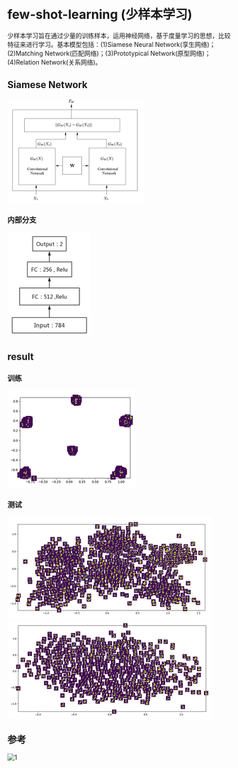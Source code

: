 # few-shot-learning (少样本学习)   
少样本学习旨在通过少量的训练样本，运用神经网络，基于度量学习的思想，比较特征来进行学习。基本模型包括：(1)Siamese Neural Network(孪生网络)；(2)Matching Network(匹配网络)；(3)Prototypical Network(原型网络)；(4)Relation Network(关系网络)。
   
## Siamese Network  
![](https://github.com/Sunsapience/few-shot-learning/blob/master/show/图片1.png)   
  
### 内部分支  
![](https://github.com/Sunsapience/few-shot-learning/blob/master/show/图片2.png)   
  
## result 
  
### 训练  
![](https://github.com/Sunsapience/few-shot-learning/blob/master/show/图片3.png) 
  
### 测试  
![](https://github.com/Sunsapience/few-shot-learning/blob/master/show/图片4.png)
![](https://github.com/Sunsapience/few-shot-learning/blob/master/show/图片5.png)
  
## 参考
![1](https://github.com/ywpkwon/siamese_tf_mnist)  

